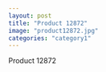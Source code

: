 ```yaml
---
layout: post
title: "Product 12872"
image: "product12872.jpg"
categories: "category1"
---
```

Product 12872
